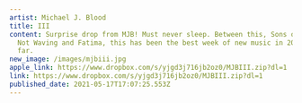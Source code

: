 ```yaml
---
artist: Michael J. Blood
title: III
content: Surprise drop from MJB! Must never sleep. Between this, Sons of Kemet,
  Not Waving and Fatima, this has been the best week of new music in 2021 so
  far.
new_image: /images/mjbiii.jpg
apple_link: https://www.dropbox.com/s/yjgd3j716jb2oz0/MJBIII.zip?dl=1
link: https://www.dropbox.com/s/yjgd3j716jb2oz0/MJBIII.zip?dl=1
published_date: 2021-05-17T17:07:25.553Z
---
```

